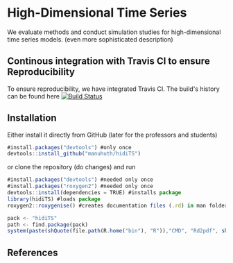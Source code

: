 # High-Dimensional Time Series
We evaluate methods and conduct simulation studies for high-dimensional time series models. (even more sophisticated description) 

## Continous integration with Travis CI to ensure Reproducibility
To ensure reproducibility, we have integrated Travis CI. The build's history can be found here [![Build Status](https://travis-ci.org/HumanCapitalAnalysis/microeconometrics-course-project-manuhuth.svg?branch=master)](https://travis-ci.org/github/manuhuth/hidiTS)

## Installation

Either install it directly from GitHub (later for the professors and students) 
```javascript
#install.packages("devtools") #only once
devtools::install_github("manuhuth/hidiTS")
```

or clone the repository (do changes) and run
```javascript
#install.packages("devtools") #needed only once
#install.packages("roxygen2") #needed only once
devtools::install(dependencies = TRUE) #installs package
library(hidiTS) #loads package
roxygen2::roxygenise() #creates documentation files (.rd) in man folder

pack <- "hidiTS"
path <- find.package(pack)
system(paste(shQuote(file.path(R.home("bin"), "R")),"CMD", "Rd2pdf", shQuote(path))) #creates Vignette
```

## References
